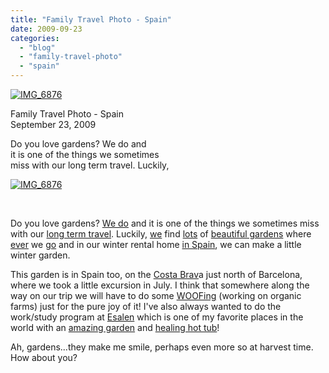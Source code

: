 ```yaml
---
title: "Family Travel Photo - Spain"
date: 2009-09-23
categories: 
  - "blog"
  - "family-travel-photo"
  - "spain"
---
```


[![IMG_6876](https://pub-ac94b3f306b24c0dba4238943c97f2e1.r2.dev/6a00e5502a950788330120a5919b80970b.jpg)](http://soultravelers3new.local/wp-content/uploads/wp-content/uploads/2025/09/6a00e5502a950788330120a5919b80970b-300x225.jpg)

Family Travel Photo - Spain  
September 23, 2009

Do you love gardens? We do and  
it is one of the things we sometimes  
miss with our long term travel. Luckily,

<!--more-->

[![IMG_6876](https://pub-ac94b3f306b24c0dba4238943c97f2e1.r2.dev/6a00e5502a950788330120a5e82bc1970c.jpg)](https://pub-ac94b3f306b24c0dba4238943c97f2e1.r2.dev/6a00e5502a950788330120a5e82bc1970c.jpg)

 

Do you love gardens? [We do](http://soultravelers3new.local/2006/08/timing-is-eve-1.html) and it is one of the things we sometimes miss with our [long term travel](http://www.youtube.com/watch?v=L1AspeNfcGE). Luckily, [we](http://soultravelers3new.local/2007/03/la-alhambra.html) find [lots](https://pub-ac94b3f306b24c0dba4238943c97f2e1.r2.dev/soultravelers3/2008/02/boboli-gardens.html) of [beautiful gardens](http://soultravelers3new.local/2009/09/family-travel-photo-norway-oslo-vigeland-sculpture-park-mother-child.html#more) where [ever](http://soultravelers3new.local/2007/07/cappadocia-cave.html#more) we [go](http://soultravelers3new.local/2009/05/family-travel-photo-germany-romantic-road.html#more) and in our winter rental home [in Spain](http://en.wikipedia.org/wiki/Andalusia), we can make a little winter garden.

This garden is in Spain too, on the [Costa Brav](http://soultravelers3new.local/2009/07/top-10-costa-brava-secret-gems-spain.html)a just north of Barcelona, where we took a little excursion in July. I think that somewhere along the way on our trip we will have to do some [WOOFing](http://www.wwoof.org/) (working on organic farms) just for the pure joy of it! I've also always wanted to do the work/study program at [Esalen](http://www.esalen.org/) which is one of my favorite places in the world with an [amazing garden](http://www.flickr.com/photos/surharper/sets/72157600216276875/) and [healing hot tub](http://www.esalen.org/place/hot_springs.html)!

Ah, gardens...they make me smile, perhaps even more so at harvest time. How about you?
